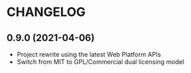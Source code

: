 
# CHANGELOG

## 0.9.0 (2021-04-06)

- Project rewrite using the latest Web Platform APIs
- Switch from MIT to GPL/Commercial dual licensing model
